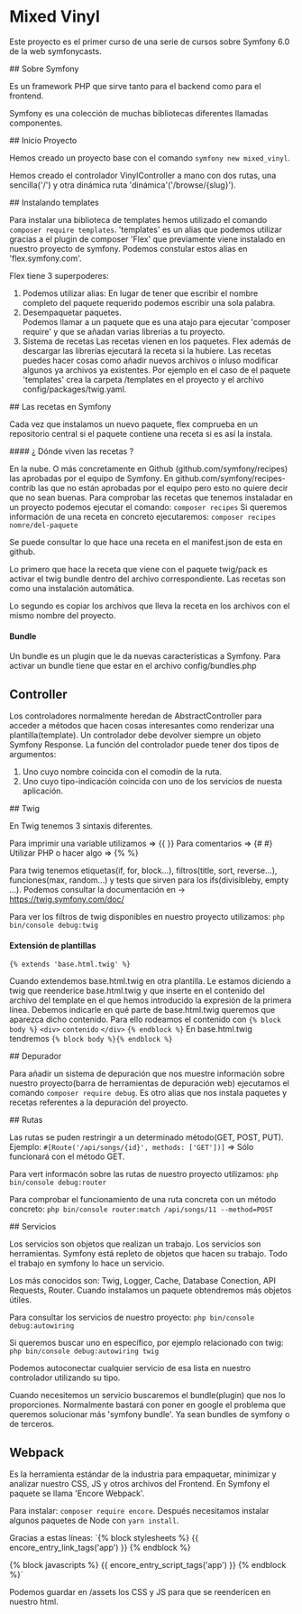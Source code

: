 # Mixed Vinyl

Este proyecto es el primer curso de una serie de cursos sobre Symfony 6.0 de la web symfonycasts.  

## Sobre Symfony

Es un framework PHP que sirve tanto para el backend como para el frontend. 

Symfony es una colección de muchas bibliotecas diferentes llamadas componentes.

## Inicio Proyecto

Hemos creado un proyecto base con el comando `symfony new mixed_vinyl`. 

Hemos creado el controlador VinylController a mano con dos rutas, una sencilla('/') y
otra dinámica ruta 'dinámica'('/browse/{slug}').

## Instalando templates

Para instalar una biblioteca de templates hemos utilizado el comando `composer require templates`.
'templates' es un alias que podemos utilizar gracias a el plugin de composer 'Flex' que previamente
viene instalado en nuestro proyecto de symfony. 
Podemos constular estos alias en 'flex.symfony.com'.

Flex tiene 3 superpoderes:
  1. Podemos utilizar alias:
      En lugar de tener que escribir el nombre completo del paquete requerido podemos escribir una sola palabra. 
  2. Desempaquetar paquetes.  
      Podemos llamar a un paquete que es una atajo para ejecutar 'composer require' y que se añadan
      varias librerias a tu proyecto.
  3. Sistema de recetas
      Las recetas vienen en los paquetes. Flex además de descargar las librerías ejecutará la receta 
      si la hubiere. Las recetas puedes hacer cosas como añadir nuevos archivos o inluso modificar
      algunos ya archivos ya existentes. 
      Por ejemplo en el caso de el paquete 'templates' crea la carpeta /templates en el proyecto y el archivo
      config/packages/twig.yaml.

## Las recetas en Symfony

Cada vez que instalamos un nuevo paquete, flex comprueba en un repositorio central si el paquete contiene una 
receta si es así la instala.

#### ¿ Dónde viven las recetas ?

En la nube. O más concretamente en Github (github.com/symfony/recipes) las aprobadas por el equipo de Symfony.
En github.com/symfony/recipes-contrib las que no están aprobadas por el equipo pero esto no quiere decir que no
sean buenas.
Para comprobar las recetas que tenemos instaladar en un proyecto podemos ejecutar el comando:
`composer recipes`
Si queremos información de una receta en concreto ejecutaremos:
`composer recipes nomre/del-paquete`

Se puede consultar lo que hace una receta en el manifest.json de esta en github.

Lo primero que hace la receta que viene con el paquete twig/pack es activar el twig bundle dentro
del archivo correspondiente. Las recetas son como una instalación automática. 

Lo segundo es copiar los archivos que lleva la receta en los archivos con el mismo nombre del proyecto.

#### Bundle

Un bundle es un plugin que le da nuevas características a Symfony.
Para activar un bundle tiene que estar en el archivo config/bundles.php

## Controller

Los controladores normalmente heredan de AbstractController para acceder a métodos que hacen 
cosas interesantes como renderizar una plantilla(template).
Un controlador debe devolver siempre un objeto Symfony Response.
La función del controlador puede tener dos tipos de argumentos:
  1. Uno cuyo nombre coincida con el comodín de la ruta.
  2. Uno cuyo tipo-indicación coincida con uno de los servicios de nuesta aplicación.  

## Twig

En Twig tenemos 3 sintaxis diferentes.

Para imprimir una variable utilizamos => {{ }}
Para comentarios => {# #}
Utilizar PHP o hacer algo => {% %} 

Para twig tenemos etiquetas(if, for, block...), filtros(title, sort, reverse...), funciones(max, random...)
y tests que sirven para los ifs(divisibleby, empty ...).
Podemos consultar la documentación en -> https://twig.symfony.com/doc/

Para ver los filtros de twig disponibles en nuestro proyecto utilizamos: `php bin/console debug:twig`

#### Extensión de plantillas

`{% extends 'base.html.twig' %}` 

Cuando extendemos base.html.twig en otra plantilla. Le estamos diciendo a twig que reenderice base.html.twig
y que inserte en el contenido del archivo del template en el que hemos introducido la expresión de la primera línea.
Debemos indicarle en qué parte de base.html.twig queremos que aparezca dicho contenido. 
Para ello rodeamos el contenido con 
`{% block body %}`
  `<div>`
    `contenido`
  `</div>`
 `{% endblock %}`
En base.html.twig tendremos `{% block body %}{% endblock %}`

## Depurador

Para añadir un sistema de depuración que nos muestre información sobre nuestro proyecto(barra de herramientas 
de depuración web) ejecutamos el comando `composer require debug`. Es otro alias que nos instala paquetes y recetas 
referentes a la depuración del proyecto.

## Rutas

Las rutas se puden restringir a un determinado método(GET, POST, PUT).
Ejemplo: `#[Route('/api/songs/{id}', methods: ['GET'])]` => Sólo funcionará 
con el método GET.

Para vert informacón sobre las rutas de nuestro proyecto utilizamos:
`php bin/console debug:router`

Para comprobar el funcionamiento de una ruta concreta con un método concreto:
`php bin/console router:match /api/songs/11 --method=POST`

## Servicios

Los servicios son objetos que realizan un trabajo. Los servicios son herramientas. Symfony está
repleto de objetos que hacen su trabajo. Todo el trabajo en symfony lo hace un servicio.

Los más conocidos son: Twig, Logger, Cache, Database Conection, API Requests, Router.
Cuando instalamos un paquete obtendremos más objetos útiles.

Para consultar los servicios de nuestro proyecto:
`php bin/console debug:autowiring`

Si queremos buscar uno en específico, por ejemplo relacionado con twig:
`php bin/console debug:autowiring twig`

Podemos autoconectar cualquier servicio de esa lista en nuestro controlador utilizando su tipo.

Cuando necesitemos un servicio buscaremos el bundle(plugin) que nos lo proporciones. Normalmente bastará
con poner en google el problema que queremos solucionar más 'symfony bundle'. Ya sean bundles de symfony
o de terceros.  

## Webpack

Es la herramienta estándar de la industria para empaquetar, minimizar y analizar nuestro CSS, JS y otros
archivos del Frontend. En Symfony el paquete se llama 'Encore Webpack'.

Para instalar: `composer require encore`.
Después necesitamos instalar algunos paquetes de Node con `yarn install`.

Gracias a estas líneas:
`{% block stylesheets %}
    {{ encore_entry_link_tags('app') }}
 {% endblock %}

 {% block javascripts %}
    {{ encore_entry_script_tags('app') }}
 {% endblock %}`

Podemos guardar en /assets los CSS y JS para que se reendericen en nuestro html.